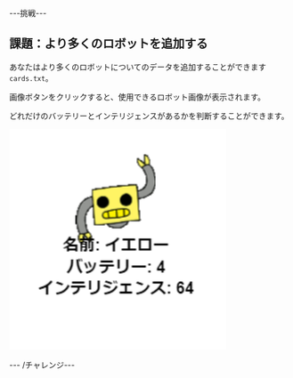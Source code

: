 \---挑戦\---

## 課題：より多くのロボットを追加する

あなたはより多くのロボットについてのデータを追加することができます `cards.txt`。

画像ボタンをクリックすると、使用できるロボット画像が表示されます。

どれだけのバッテリーとインテリジェンスがあるかを判断することができます。

![スクリーンショット](images/robotrumps-yellow.png)

\--- /チャレンジ\---
